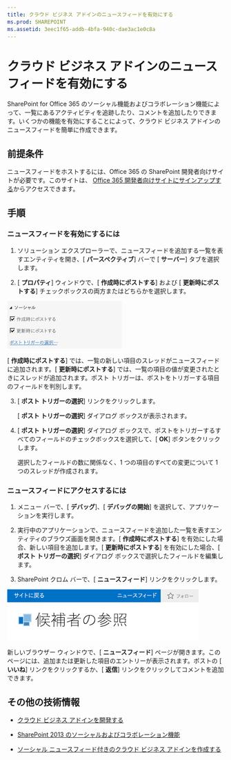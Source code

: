 ```yaml
---
title: クラウド ビジネス アドインのニュースフィードを有効にする
ms.prod: SHAREPOINT
ms.assetid: 3eec1f65-addb-4bfa-940c-dae3ac1e0c8a
---
```



# クラウド ビジネス アドインのニュースフィードを有効にする
SharePoint for Office 365 のソーシャル機能およびコラボレーション機能によって、一覧にあるアクティビティを追跡したり、コメントを追加したりできます。いくつかの機能を有効にすることによって、クラウド ビジネス アドインのニュースフィードを簡単に作成できます。
## 前提条件

ニュースフィードをホストするには、Office 365 の SharePoint 開発者向けサイトが必要です。このサイトは、 [Office 365 開発者向けサイトにサインアップする](http://go.microsoft.com/fwlink/?LinkId=263490)からアクセスできます。




## 手順


### ニュースフィードを有効にするには


1. ソリューション エクスプローラーで、ニュースフィードを追加する一覧を表すエンティティを開き、[ **パースペクティブ**] バーで [ **サーバー**] タブを選択します。


2. [ **プロパティ**] ウィンドウで、[ **作成時にポストする**] および [ **更新時にポストする**] チェックボックスの両方またはどちらかを選択します。

![ソーシャル プロパティ](images/CBAsocial.PNG)


[ **作成時にポストする**] では、一覧の新しい項目のスレッドがニュースフィードに追加されます。[ **更新時にポストする**] では、一覧の項目の値が変更されたときにスレッドが追加されます。ポスト トリガーは、ポストをトリガーする項目のフィールドを判別します。


3. [ **ポスト トリガーの選択**] リンクをクリックします。

    [ **ポスト トリガーの選択**] ダイアログ ボックスが表示されます。


4. [ **ポスト トリガーの選択**] ダイアログ ボックスで、ポストをトリガーするすべてのフィールドのチェックボックスを選択して、[ **OK**] ボタンをクリックします。

    選択したフィールドの数に関係なく、1 つの項目のすべての変更について 1 つのスレッドが作成されます。



### ニュースフィードにアクセスするには


1. メニュー バーで、[ **デバッグ**]、[ **デバッグの開始**] を選択して、アプリケーションを実行します。


2. 実行中のアプリケーションで、ニュースフィードを追加した一覧を表すエンティティのブラウズ画面を開きます。[ **作成時にポストする**] を有効にした場合、新しい項目を追加します。[ **更新時にポストする**] を有効にした場合、[ **ポスト トリガーの選択**] ダイアログ ボックスで選択したフィールドを編集します。


3. SharePoint クロム バーで、[ **ニュースフィード**] リンクをクリックします。

![SharePoint クロム バー](images/CBAnewsfeed.PNG)


新しいブラウザー ウィンドウで、[ **ニュースフィード**] ページが開きます。このページには、追加または更新した項目のエントリーが表示されます。ポストの [ **いいね**] リンクをクリックするか、[ **返信**] リンクをクリックしてコメントを追加できます。



## その他の技術情報
<a name="bk_addresources"> </a>


-  [クラウド ビジネス アドインを開発する](develop-cloud-business-add-ins.md)


-  [SharePoint 2013 のソーシャルおよびコラボレーション機能](http://msdn.microsoft.com/ja-jp/library/office/jj163280.aspx)


-  [ソーシャル ニュースフィード付きのクラウド ビジネス アドインを作成する](create-a-cloud-business-add-in-with-a-social-newsfeed.md)



